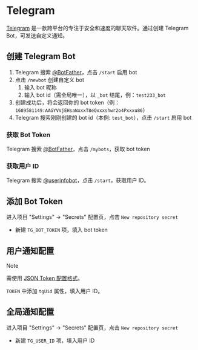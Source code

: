 # Telegram

[Telegram](https://telegram.org) 是一款跨平台的专注于安全和速度的聊天软件。通过创建 Telegram Bot，可发送自定义通知。

## 创建 Telegram Bot

1. Telegram 搜索 [@BotFather](https://t.me/botfather)，点击 `/start` 启用 bot
2. 点击 `/newbot` 创建自定义 bot
   1. 输入 bot 昵称
   2. 输入 bot id（需全局唯一），以 `_bot` 结尾，例：`test233_bot`
3. 创建成功后，将会返回你的 bot token（例：`1689581149:AAGYVVjEHsaNxxxT8eQxxxshwr2o4Pxxxu86`）
4. Telegram 搜索刚刚创建的 bot id（本例: `test_bot`），点击 `/start` 启用 bot

### 获取 Bot Token

Telegram 搜索 [@BotFather](https://t.me/botfather)，点击 `/mybots`，获取 bot token

### 获取用户 ID

Telegram 搜索 [@userinfobot](https://t.me/useridinfobot)，点击 `/start`，获取用户 ID。

## 添加 Bot Token

进入项目 "Settings" → "Secrets" 配置页，点击 `New repository secret`

- 新建 `TG_BOT_TOKEN` 项，填入 bot token

## 用户通知配置

> [!NOTE]
> 需使用 [JSON Token 配置格式](./token配置.md)。

`TOKEN` 中添加 `tgUid` 属性，填入用户 ID。

## 全局通知配置

进入项目 "Settings" → "Secrets" 配置页，点击 `New repository secret`

- 新建 `TG_USER_ID` 项，填入用户 ID
